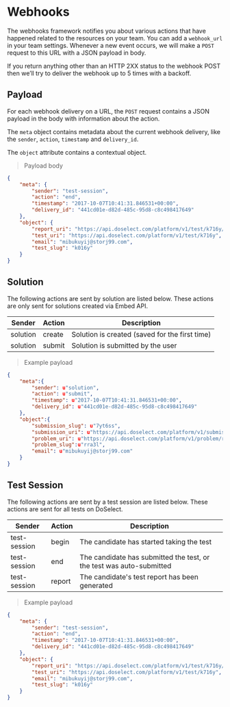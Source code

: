 # Webhooks

The webhooks framework notifies you about various actions that have happened related to the resources on your team. You can add a
`webhook_url` in your team settings. Whenever a new event occurs, we will make a `POST` request to this URL with a JSON payload in body.

If you return anything other than an HTTP 2XX status to the webhook POST then we’ll try to deliver the webhook up to 5 times with a backoff.

## Payload

For each webhook delivery on a URL, the `POST` request contains a JSON payload in the body with information about the action.

The `meta` object contains metadata about the current webhook delivery, like the `sender`, `action`, `timestamp` and `delivery_id`.

The `object` attribute contains a contextual object.


> Payload body

```json
{
    "meta": {
        "sender": "test-session",
        "action": "end",
        "timestamp": "2017-10-07T10:41:31.846531+00:00",
        "delivery_id": "441cd01e-d82d-485c-95d8-c8c498417649"
    },
    "object": {  
        "report_uri": "https://api.doselect.com/platform/v1/test/k716y/candidates/mibukuyij@storj99.com/report",
        "test_uri": "https://api.doselect.com/platform/v1/test/k716y",
        "email": "mibukuyij@storj99.com",
        "test_slug": "k016y"
    }
}
```

## Solution

The following actions are sent by solution are listed below. These actions are only sent for solutions created via Embed API.

Sender | Action  | Description
------ |-------- | -------- 
solution | create | Solution is created (saved for the first time)
solution | submit | Solution is submitted by the user

> Example payload

```json
{
    "meta":{
        "sender": u"solution",
        "action": u"submit",
        "timestamp": u"2017-10-07T10:41:31.846531+00:00",
        "delivery_id": u"441cd01e-d82d-485c-95d8-c8c498417649"
    },
    "object":{  
        "submission_slug": u"7yt6ss",
        "submission_uri": u"https://api.doselect.com/platform/v1/submission/7yt6ss",
        "problem_uri": u"https://api.doselect.com/platform/v1/problem/rra3l",
        "problem_slug":u"rra3l",
        "email": u"mibukuyij@storj99.com"
    }
}
```


## Test Session

The following actions are sent by a test session are listed below. These actions are sent for all tests on DoSelect.

Sender       | Action | Description
------------ |------- | --------
test-session | begin  | The candidate has started taking the test
test-session | end    | The candidate has submitted the test, or the test was auto-submitted
test-session | report | The candidate's test report has been generated

> Example payload

```json
{
    "meta": {
        "sender": "test-session",
        "action": "end",
        "timestamp": "2017-10-07T10:41:31.846531+00:00",
        "delivery_id": "441cd01e-d82d-485c-95d8-c8c498417649"
    },
    "object": {  
        "report_uri": "https://api.doselect.com/platform/v1/test/k716y/candidates/mibukuyij@storj99.com/report",
        "test_uri": "https://api.doselect.com/platform/v1/test/k716y",
        "email": "mibukuyij@storj99.com",
        "test_slug": "k016y"
    }
}
```
